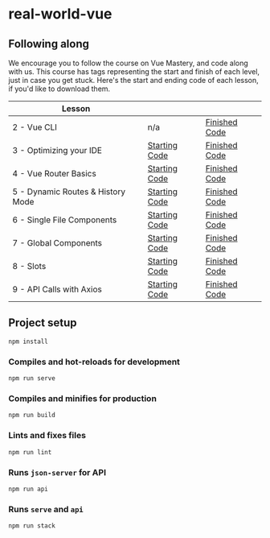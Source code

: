 # real-world-vue

## Following along

We encourage you to follow the course on Vue Mastery, and code along with us. This course has tags representing the start and finish of each level, just in case you get stuck. Here's the start and ending code of each lesson, if you'd like to download them.

| Lesson                            |                                                                                                        |                                                                                                         |
| --------------------------------- | ------------------------------------------------------------------------------------------------------ | ------------------------------------------------------------------------------------------------------- |
| 2 - Vue CLI                       | n/a                                                                                                    | [Finished Code](https://github.com/Code-Pop/real-world-vue/releases/tag/lesson2-cli-finish)             |
| 3 - Optimizing your IDE           | [Starting Code](https://github.com/Code-Pop/real-world-vue/releases/tag/lesson3-editor-start)          | [Finished Code](https://github.com/Code-Pop/real-world-vue/releases/tag/lesson3-editor-finish)          |
| 4 - Vue Router Basics             | [Starting Code](https://github.com/Code-Pop/real-world-vue/releases/tag/lesson4-routing-start)         | [Finished Code](https://github.com/Code-Pop/real-world-vue/releases/tag/lesson4-routing-finish)         |
| 5 - Dynamic Routes & History Mode | [Starting Code](https://github.com/Code-Pop/real-world-vue/releases/tag/lesson5-dynamic-routing-start) | [Finished Code](https://github.com/Code-Pop/real-world-vue/releases/tag/lesson5-dynamic-routing-finish) |
| 6 - Single File Components        | [Starting Code](https://github.com/Code-Pop/real-world-vue/releases/tag/lesson6-sfc-start)             | [Finished Code](https://github.com/Code-Pop/real-world-vue/releases/tag/lesson6-sfc-finish)             |
| 7 - Global Components             | [Starting Code](https://github.com/Code-Pop/real-world-vue/releases/tag/lesson7-global-start)          | [Finished Code](https://github.com/Code-Pop/real-world-vue/releases/tag/lesson7-global-finish)          |
| 8 - Slots                         | [Starting Code](https://github.com/Code-Pop/real-world-vue/releases/tag/lesson8-slots-start)           | [Finished Code](https://github.com/Code-Pop/real-world-vue/releases/tag/lesson8-slots-finish)           |
| 9 - API Calls with Axios          | [Starting Code](https://github.com/Code-Pop/real-world-vue/releases/tag/lesson9-axios-start)           | [Finished Code](https://github.com/Code-Pop/real-world-vue/releases/tag/lesson9-axios-finish)           |

## Project setup

```shell
npm install
```

### Compiles and hot-reloads for development

```shell
npm run serve
```

### Compiles and minifies for production

```shell
npm run build
```

### Lints and fixes files

```shell
npm run lint
```

### Runs `json-server` for API

```shell
npm run api
```

### Runs `serve` and `api`

```shell
npm run stack
```
